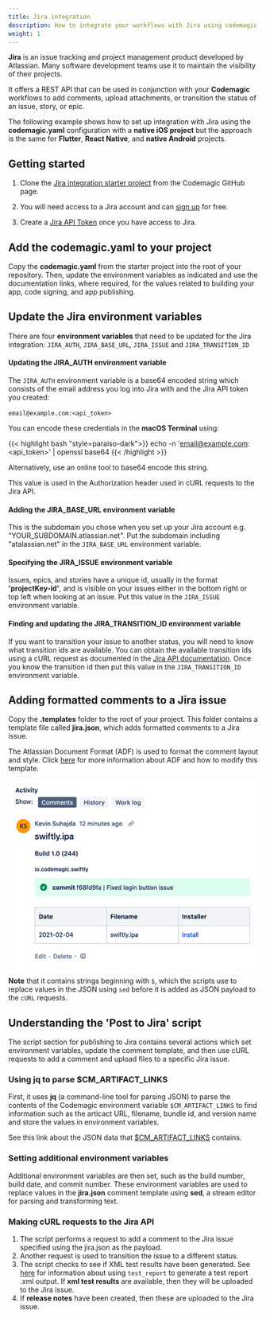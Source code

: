 ```yaml
---
title: Jira integration
description: How to integrate your workflows with Jira using codemagic.yaml
weight: 1
---
```


**Jira** is an issue tracking and project management product developed by Atlassian. Many software development teams use it to maintain the visibility of their projects. 

It offers a REST API that can be used in conjunction with your **Codemagic** workflows to add comments, upload attachments, or transition the status of an issue, story, or epic.

The following example shows how to set up integration with Jira using the **codemagic.yaml** configuration with a **native iOS project** but the approach is the same for **Flutter**, **React Native**, and **native Android** projects.

## Getting started

1. Clone the [Jira integration starter project](https://github.com/codemagic-ci-cd/codemagic-sample-projects/tree/main/integrations/jira_integration_demo_project) from the Codemagic GitHub page.

2. You will need access to a Jira account and can [sign up](https://www.atlassian.com/software/jira) for free.

3. Create a [Jira API Token](https://id.atlassian.com/manage-profile/security/api-tokens) once you have access to Jira.

## Add the codemagic.yaml to your project

Copy the **codemagic.yaml** from the starter project into the root of your repository. Then, update the environment variables as indicated and use the documentation links, where required, for the values related to building your app, code signing, and app publishing. 

## Update the Jira environment variables

There are four **environment variables** that need to be updated for the Jira integration: `JIRA_AUTH`, `JIRA_BASE_URL`, `JIRA_ISSUE` and `JIRA_TRANSITION_ID`


#### Updating the JIRA_AUTH environment variable

The `JIRA_AUTH` environment variable is a base64 encoded string which consists of the email address you log into Jira with and the Jira API token you created: 

`email@example.com:<api_token>`

You can encode these credentials in the **macOS Terminal** using:

{{< highlight bash "style=paraiso-dark">}}
echo -n 'email@example.com:<api_token>' | openssl base64
{{< /highlight >}}

Alternatively, use an online tool to base64 encode this string. 

This value is used in the Authorization header used in cURL requests to the Jira API.

#### Adding the JIRA_BASE_URL environment variable

This is the subdomain you chose when you set up your Jira account e.g. "YOUR_SUBDOMAIN.atlassian.net". Put the subdomain including "atalassian.net" in the `JIRA_BASE_URL` environment variable. 


#### Specifying the JIRA_ISSUE environment variable

Issues, epics, and stories have a unique id, usually in the format **'projectKey-id'**, and is visible on your issues either in the bottom right or top left when looking at an issue. Put this value in the `JIRA_ISSUE` environment variable. 

#### Finding and updating the JIRA_TRANSITION_ID environment variable

If you want to transition your issue to another status, you will need to know what transition ids are available. You can obtain the available transition ids using a cURL request as documented in the [Jira API documentation](https://developer.atlassian.com/cloud/jira/platform/rest/v3/api-group-issues/#api-rest-api-3-issue-issueidorkey-transitions-get). Once you know the transition id then put this value in the `JIRA_TRANSITION_ID` environment variable.

## Adding formatted comments to a Jira issue

Copy the **.templates** folder to the root of your project. This folder contains a template file called **jira.json**, which adds formatted comments to a Jira issue. 

The Atlassian Document Format (ADF) is used to format the comment layout and style. Click [here](https://developer.atlassian.com/cloud/jira/platform/apis/document/structure/) for more information about ADF and how to modify this template. 

![A formatted Jira issue comment](../uploads/jira_issue_comment.png)

**Note** that it contains strings beginning with `$`, which the scripts use to replace values in the JSON using `sed` before it is added as JSON payload to the `cURL` requests.

## Understanding the 'Post to Jira' script

The script section for publishing to Jira contains several actions which set environment variables, update the comment template, and then use cURL requests to add a comment and upload files to a specific Jira issue.

### Using jq to parse $CM_ARTIFACT_LINKS

First, it uses **jq** (a command-line tool for parsing JSON) to parse the contents of the Codemagic environment variable `$CM_ARTIFACT_LINKS` to find information such as the articact URL, filename, bundle id, and version name and store the values in environment variables.

See this link about the JSON data that [$CM_ARTIFACT_LINKS](../building/environment-variables/#codemagic-read-only-environment-variables) contains.

### Setting additional environment variables

Additional environment variables are then set, such as the build number, build date, and commit number. These environment variables are used to replace values in the **jira.json** comment template using **sed**, a stream editor for parsing and transforming text.

### Making cURL requests to the Jira API 

1. The script performs a request to add a comment to the Jira issue specified using the jira.json as the payload.
2. Another request is used to transition the issue to a different status.
3. The script checks to see if XML test results have been generated. See [here](../testing-yaml/testing/) for information about using `test_report` to generate a test report .xml output. If **xml test results** are available, then they will be uploaded to the Jira issue.
4. If **release notes** have been created, then these are uploaded to the Jira issue.
